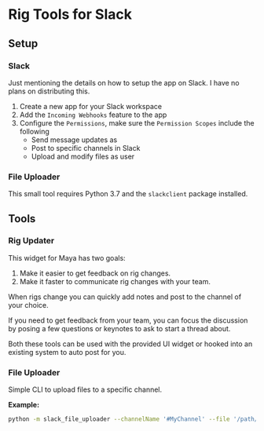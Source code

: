 # Rig Tools for Slack


## Setup


### Slack

Just mentioning the details on how to setup the app on Slack. I have no plans on distributing this.

1. Create a new app for your Slack workspace
2. Add the `Incoming Webhooks` feature to the app
3. Configure the `Permissions`, make sure the `Permission Scopes` include the following
    - Send message updates as <App Name>
    - Post to specific channels in Slack
    - Upload and modify files as user


### File Uploader

This small tool requires Python 3.7 and the `slackclient` package installed.


## Tools


### Rig Updater

This widget for Maya has two goals:
1. Make it easier to get feedback on rig changes.
2. Make it faster to communicate rig changes with your team.

When rigs change you can quickly add notes and post to the channel of your choice.

If you need to get feedback from your team, you can focus the discussion by posing a few questions or keynotes to ask to start a thread about.

Both these tools can be used with the provided UI widget or hooked into an existing system to auto post for you.


### File Uploader

Simple CLI to upload files to a specific channel.

**Example:**
```bash
python -m slack_file_uploader --channelName '#MyChannel' --file '/path/to/my/file'
```